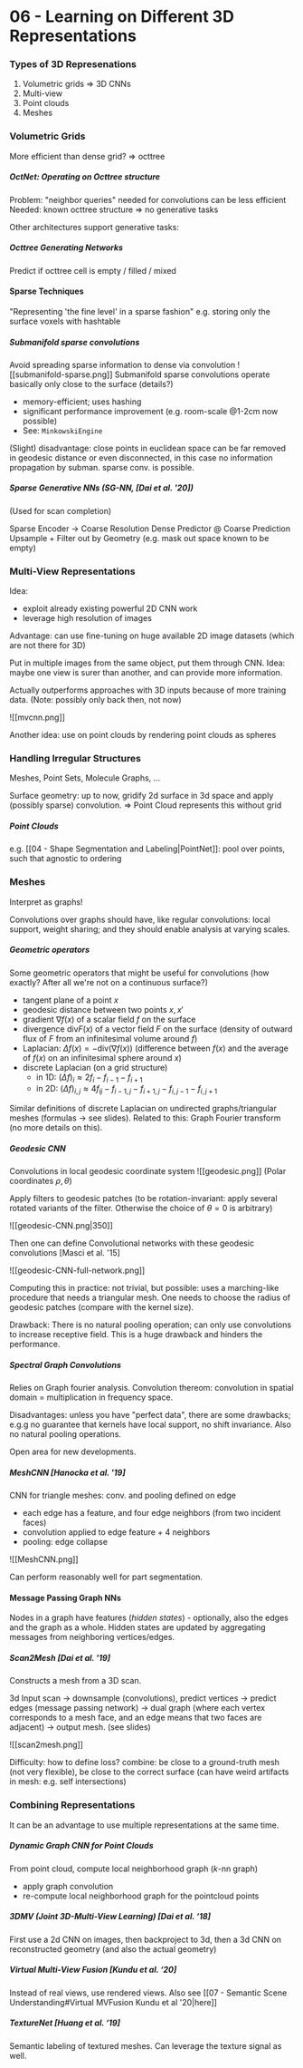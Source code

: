 # 06 - Learning on Different 3D Representations

### Types of 3D Represenations
1. Volumetric grids => 3D CNNs
2. Multi-view
3. Point clouds
4. Meshes

### Volumetric Grids

More efficient than dense grid?
=> octtree

##### OctNet: Operating on Octtree structure
Problem: "neighbor queries" needed for convolutions can be less efficient
Needed: known octtree structure => no generative tasks

Other architectures support generative tasks:

##### Octtree Generating Networks
Predict if octtree cell is empty / filled / mixed

#### Sparse Techniques
"Representing 'the fine level' in a sparse fashion"
e.g. storing only the surface voxels with hashtable

##### Submanifold sparse convolutions
Avoid spreading sparse information to dense via convolution
![[submanifold-sparse.png]]
Submanifold sparse convolutions operate basically only close to the surface (details?)
* memory-efficient; uses hashing
* significant performance improvement (e.g. room-scale @1-2cm now possible)
* See: `MinkowskiEngine`

(Slight) disadvantage: close points in euclidean space can be far removed in geodesic distance or even disconnected, in this case no information propagation by subman. sparse conv. is possible.

##### Sparse Generative NNs (SG-NN, [Dai et al. '20])
(Used for scan completion)

Sparse Encoder -> Coarse Resolution
Dense Predictor @ Coarse Prediction
Upsample + Filter out by Geometry (e.g. mask out space known to be empty)


### Multi-View Representations
Idea:
* exploit already existing powerful 2D CNN work
* leverage high resolution of images

Advantage: can use fine-tuning on huge available 2D image datasets (which are not there for 3D)

Put in multiple images from the same object, put them through CNN. Idea: maybe one view is surer than another, and can provide more information.

Actually outperforms approaches with 3D inputs because of more training data. (Note: possibly only back then, not now)

![[mvcnn.png]]

Another idea: use on point clouds by rendering point clouds as spheres


### Handling Irregular Structures
Meshes, Point Sets, Molecule Graphs, ...

Surface geometry: up to now, gridify 2d surface in 3d space and apply (possibly sparse) convolution. => Point Cloud represents this without grid

##### Point Clouds
e.g. [[04 - Shape Segmentation and Labeling|PointNet]]: pool over points, such that agnostic to ordering

### Meshes
Interpret as graphs!

Convolutions over graphs should have, like regular convolutions: local support, weight sharing; and they should enable analysis at varying scales.

##### Geometric operators
Some geometric operators that might be useful for convolutions (how exactly? After all we're not on a continuous surface?)

- tangent plane of a point $x$
- geodesic distance between two points $x, x'$
- gradient $\nabla f(x)$ of a scalar field $f$ on the surface
- divergence $\text{div} F(x)$ of a vector field $F$ on the surface (density of outward flux of $F$ from an infinitesimal volume around $f$)
- Laplacian: $\Delta f(x) = -\text{div}(\nabla f(x))$ (difference between $f(x)$ and the average of $f(x)$ on an infinitesimal sphere around $x$)
- discrete Laplacian (on a grid structure)
	- in 1D: $(\Delta f)_i \approx 2f_i - f_{i-1} - f_{i+1}$
	- in 2D: $(\Delta f)_{i,j} \approx 4f_{ij} - f_{i-1,j} - f_{i+1,j} - f_{i,j-1} - f_{i,j+1}$

Similar definitions of discrete Laplacian on undirected graphs/triangular meshes (formulas -> see slides). Related to this: Graph Fourier transform (no more details on this).


##### Geodesic CNN
Convolutions in local geodesic coordinate system
![[geodesic.png]]
(Polar coordinates $\rho, \theta$)

Apply filters to geodesic patches (to be rotation-invariant: apply several rotated variants of the filter. Otherwise the choice of $\theta=0$ is arbitrary)

![[geodesic-CNN.png|350]]

Then one can define Convolutional networks with these geodesic convolutions [Masci et al. '15]

![[geodesic-CNN-full-network.png]]

Computing this in practice: not trivial, but possible: uses a marching-like procedure that needs a triangular mesh. One needs to choose the radius of geodesic patches (compare with the kernel size).

Drawback: There is no natural pooling operation; can only use convolutions to increase receptive field. This is a huge drawback and hinders the performance.

##### Spectral Graph Convolutions
Relies on Graph fourier analysis. Convolution thereom: convolution in spatial domain = multiplication in frequency space.

Disadvantages: unless you have "perfect data", there are some drawbacks; e.g.g no guarantee that kernels have local support, no shift invariance. Also no natural pooling operations.

Open area for new developments.

##### MeshCNN [Hanocka et al. '19]
CNN for triangle meshes: conv. and pooling defined on edge
- each edge has a feature, and four edge neighbors (from two incident faces)
- convolution applied to edge feature + 4 neighbors
- pooling: edge collapse

![[MeshCNN.png]]

Can perform reasonably well for part segmentation.

#### Message Passing Graph NNs
Nodes in a graph have features (*hidden states*) - optionally, also the edges and the graph as a whole. Hidden states are updated by aggregating messages from neighboring vertices/edges.

##### Scan2Mesh [Dai et al. '19]
Constructs a mesh from a 3D scan.

3d Input scan -> downsample (convolutions), predict vertices -> predict edges (message passing network)
-> dual graph (where each vertex corresponds to a mesh face, and an edge means that two faces are adjacent) -> output mesh.
(see slides)

![[scan2mesh.png]]

Difficulty: how to define loss? combine: be close to a ground-truth mesh (not very flexible), be close to the correct surface (can have weird artifacts in mesh: e.g. self intersections)

### Combining Representations
It can be an advantage to use multiple representations at the same time.

##### Dynamic Graph CNN for Point Clouds
From point cloud, compute local neighborhood graph ($k$-nn graph)
- apply graph convolution
- re-compute local neighborhood graph for the pointcloud points

##### 3DMV (Joint 3D-Multi-View Learning) [Dai et al. ‘18]
First use a 2d CNN on images, then backproject to 3d, then a 3d CNN on reconstructed geometry (and also the actual geometry)

##### Virtual Multi-View Fusion [Kundu et al. ‘20]
Instead of real views, use rendered views. Also see [[07 - Semantic Scene Understanding#Virtual MVFusion Kundu et al '20|here]]

##### TextureNet [Huang et al. ‘19]
Semantic labeling of textured meshes. Can leverage the texture signal as well.